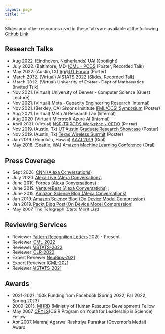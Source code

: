 ```yaml
---
layout: page
title: "" 
---
```

Slides and other resources used in these talks are available at the following [Github Link](https://github.com/anishacharya/Presentations)

## Research Talks 
- Aug 2022. (Eindhoven, Netherlands) [UAI](https://www.auai.org/uai2022/) (Spotlight)
- July 2022. (Baltimore, MD) [ICML - PODS](https://icml.cc/) (Poster, Recorded Talk)
- May 2022. (Austin,TX) [6g@UT Forum](https://www.6gutforum.org/) (Poster)
- March 2022. (Virtual) [AISTATS 2022](https://virtual.aistats.org/) ([Slides](https://virtual.aistats.org/media/aistats-2022/Slides/3629.pdf), [Recorded Talk](https://virtual.aistats.org/virtual/2022/poster/3629))
- March 2022. (Virtual) University of Exeter - Dept of Mathematics (Invited Talk)
- Nov 2021. (Virtual) University of Denver - Computer Science (Guest Lecture)
- Nov 2021. (Virtual) Meta - Capacity Engineering Research (Internal)
- Nov 2021. (Berkley, CA) Simons Institute [IFML/CCSI Symposium](https://simons.berkeley.edu/programs/si2021) (Poster)
- Aug 2021. (Virtual) Meta AI Research Lab (Internal)
- Aug 2020. (Virtual) Microsoft Azure AI  (Internal)
- April 2021. (Virtual) [NSF-TRIPODS Workshop - CEDO](https://sites.google.com/ucsd.edu/cedo/)  (Poster)
- Nov 2019. (Austin, Tx) [UT Austin Graduate Research Showcase](https://guides.lib.utexas.edu/c.php?g=1081819&p=7884732) (Poster)
- Nov 2019. (Austin, Tx) [Texas Wireless Summit](https://www.texaswirelesssummit.org/) (Poster)
- Jan 2019. (Honolulu, Hawaii) [AAAI 2019](https://aaai.org/Conferences/AAAI-19/) (Oral)
- May 2018. (Seattle, WA) [Amazon Machine Learning Conference]() (Oral)

## Press Coverage
- Sept 2020. [CNN (Alexa Conversations)](https://www.cnn.com/2020/09/25/tech/amazon-alexa-conversational-ai/index.html)
- July 2020. [Alexa Live (Alexa Conversations)](https://youtu.be/1nYfRvg976E)
- June 2019. [Forbes (Alexa Conversations)](https://www.forbes.com/sites/cognitiveworld/2019/06/12/amazon-advances-conversational-applications/?sh=443c78197d26) ;  
- June 2019. [VentureBeat (Alexa Conversations)](https://www.youtube.com/watch?v=hEIjCF-KaRY) ;  
- June 2019. [Amazon Science Blog (Alexa Conversations)](https://www.amazon.science/blog/amazon-unveils-novel-alexa-dialog-modeling-for-natural-cross-skill-conversations)
- Jan 2019. [Amazon Science Blog (On Device Model Compression)](https://developer.amazon.com/blogs/alexa/post/a7bb4a16-c86b-4019-b3f9-b0d663b87d30/new-method-for-compressing-neural-networks-better-preserves-accuracy)
- Jan 2019. [Packt Blog Post (On Device Model Compression)](https://www.google.com/amp/s/hub.packtpub.com/amazon-alexa-ai-researchers-develop-new-method-to-compress-neural-networks-and-preserves-accuracy-of-system/amp/)
- May 2007. [The Telegraph (State Merit List)](https://www.telegraphindia.com/states/west-bengal/upswing-in-city-pass-rate/cid/1005795)

## Reviewing Services 
- Reviewer [Pattern Recognition Letters](https://www.journals.elsevier.com/pattern-recognition-letters) 2020 - Present
- Reviewer [ICML-2022](https://icml.cc/)
- Reviewer [AISTATS-2022](https://aistats.org/aistats2022/)
- Reviewer [ICLR-2022](https://iclr.cc/)
- Expert Reviewer [NeuRips-2021](https://nips.cc/)
- Expert Reviewer [ICML-2021](https://icml.cc/)
- Reviewer [AISTATS-2021](https://aistats.org/aistats2021/)

## Awards
- 2021-2022. 100k Funding from Facebook (Spring 2022, Fall 2022, Spring 2023)   
- 2009-2013. [MHRD](https://mhrd.gov.in/) (Ministry of Human Resource Development) Fellow 
- May 2007. [CPYLS](http://csirhrdg.res.in/cpyls.htm)(CSIR Program on Youth for Leadership in Science) Fellow 
- Apr 2007. Mamraj Agarwal Rashtriya Puraskar (Governor's Medal) Award
